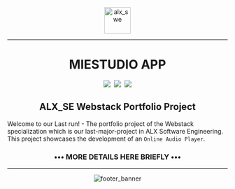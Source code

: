 <div align="center">
    <img align="center" src="https://github.com/tivereidoro/assets/assets/105525310/8d298662-9874-46b0-aabc-54f837bcc6a4" alt="alx_swe" width="60"  height="60"/>
    
---
# MIESTUDIO APP
<img src="https://img.shields.io/badge/ALX SE-96C2C5"> &nbsp;<img src="https://img.shields.io/badge/Group Project-306998"> &nbsp;<img src="https://img.shields.io/badge/Portfolio Project-306998">
</div>

<div align="center">

## ALX_SE Webstack Portfolio Project
</div>

Welcome to our Last run! - The portfolio project of the Webstack specialization which is our last-major-project in ALX Software Engineering. This project showcases the development of an `Online Audio Player`.
<div align="center">

### ••• MORE DETAILS HERE BRIEFLY •••
---
![footer_banner](https://github.com/tivereidoro/assets/assets/105525310/ecb91fd3-aa63-4126-978e-d4ce63087e2d)